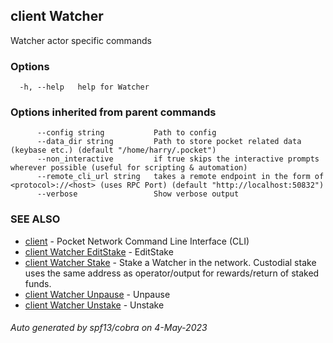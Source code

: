 ## client Watcher

Watcher actor specific commands

### Options

```
  -h, --help   help for Watcher
```

### Options inherited from parent commands

```
      --config string           Path to config
      --data_dir string         Path to store pocket related data (keybase etc.) (default "/home/harry/.pocket")
      --non_interactive         if true skips the interactive prompts wherever possible (useful for scripting & automation)
      --remote_cli_url string   takes a remote endpoint in the form of <protocol>://<host> (uses RPC Port) (default "http://localhost:50832")
      --verbose                 Show verbose output
```

### SEE ALSO

* [client](client.md)	 - Pocket Network Command Line Interface (CLI)
* [client Watcher EditStake](client_Watcher_EditStake.md)	 - EditStake <fromAddr> <amount> <relayChainIDs> <serviceURI>
* [client Watcher Stake](client_Watcher_Stake.md)	 - Stake a Watcher in the network. Custodial stake uses the same address as operator/output for rewards/return of staked funds.
* [client Watcher Unpause](client_Watcher_Unpause.md)	 - Unpause <fromAddr>
* [client Watcher Unstake](client_Watcher_Unstake.md)	 - Unstake <fromAddr>

###### Auto generated by spf13/cobra on 4-May-2023
